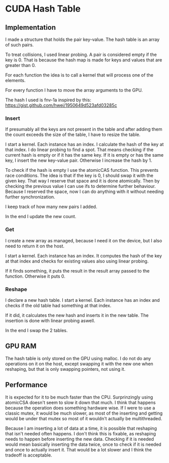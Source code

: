# CUDA Hash Table

## Implementation

I made a structure that holds the pair key-value. The hash table is an array of such pairs.

To treat collisions, I used linear probing. A pair is considered empty if the key is 0. That is because the hash map is made for keys and values that are greater than 0.

For each function the idea is to call a kernel that will process one of the elements.

For every function I have to move the array arguments to the GPU.

The hash I used is fnv-1a inspired by this: https://gist.github.com/hwei/1950649d523afd03285c

### **Insert**

If presumably all the keys are not present in the table and after adding them the count exceeds the size of the table, I have to resize the table.

I start a kernel. Each instance has an index. I calculate the hash of the key at that index. I do linear probing to find a spot. That means checking if the current hash is empty or if it has the same key. If it is empty or has the same key, I insert the new key-value pair. Otherwise I increase the hash by 1.

To check if the hash is empty I use the atomicCAS function. This prevents race conditions. The idea is that if the key is 0, I should swap it with the given key. That way I reserve that space and it is done atomically. Then by checking the previous value I can use ifs to determine further behaviour. Because I reserved the space, now I can do anything with it without needing further synchronization.

I keep track of how many new pairs I added.

In the end I update the new count.

### **Get**

I create a new array as managed, because I need it on the device, but I also need to return it on the host.

I start a kernel. Each instance has an index. It computes the hash of the key at that index and checks for existing values also using linear probing.

If it finds something, it puts the result in the result array passed to the function. Otherwise it puts 0.

### **Reshape**

I declare a new hash table. I start a kernel. Each instance has an index and checks if the old table had something at that index.

If it did, it calculates the new hash and inserts it in the new table. The insertion is done with linear probing aswell.

In the end I swap the 2 tables.

## GPU RAM

The hash table is only stored on the GPU using malloc. I do not do any operations on it on the host, except swapping it with the new one when reshaping, but that is only swapping pointers, not using it.

## Performance

It is expected for it to be much faster than the CPU. Surprinzingly using atomicCSA doesn't seem to slow it down that much. I think that happens because the operation does something hardware wise. If I were to use a classic mutex, it would be much slower, as most of the inserting and getting would be under that mutex so most of it wouldn't actually be multithreaded.

Because I am inserting a lot of data at a time, it is possible that reshaping that isn't needed often happens. I don't think this is fixable, as reshaping needs to happen before inserting the new data. Checking if it is needed would mean basically inserting the data twice, once to check if it is needed and once to actually insert it. That would be a lot slower and I think the tradeoff is acceptable.